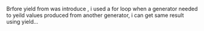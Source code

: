 Brfore yield from was introduce , i used a for loop when a generator needed to yeild values produced from another generator, i can get same result using yield...
